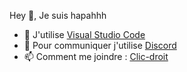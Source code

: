 
Hey 👋, Je suis hapahhh

- 🔭 J'utilise [Visual Studio Code](https://code.visualstudio.com/)
- 🌱 Pour communiquer j'utilise [Discord](https://discord.com/)
- 📫 Comment me joindre : [Clic-droit](https://discord.gg/9v4ZVfSSDU)
